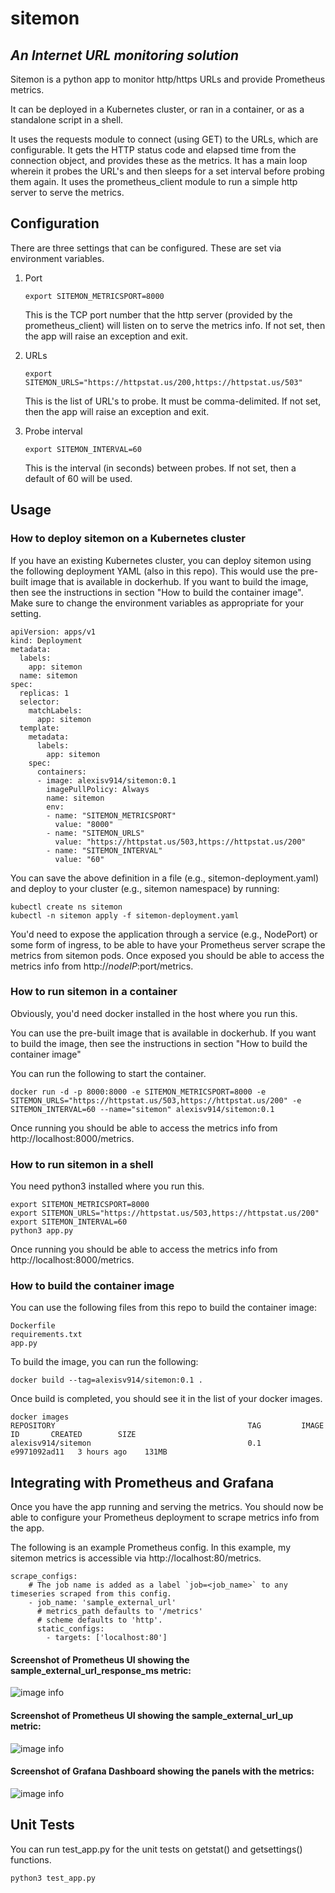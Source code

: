 # sitemon
## _An Internet URL monitoring solution_

Sitemon is a python app to monitor http/https URLs and provide Prometheus metrics.

It can be deployed in a Kubernetes cluster, or ran in a container, or as a standalone script in a shell.

It uses the requests module to connect (using GET) to the URLs, which are configurable. It gets the HTTP status code and elapsed time from the connection object, and provides these as the metrics.  It has a main loop wherein it probes the URL's and then sleeps for a set interval before probing them again.  It uses the prometheus_client module to run a simple http server to serve the metrics.


## Configuration
There are three settings that can be configured.  These are set via environment variables.
1. Port

   ```export SITEMON_METRICSPORT=8000```
   
   This is the TCP port number that the http server (provided by the prometheus_client) will listen on to serve the metrics info.  If not set, then the app will raise an exception and exit.

2. URLs
   
   ```export SITEMON_URLS="https://httpstat.us/200,https://httpstat.us/503"```
   
   This is the list of URL's to probe.  It must be comma-delimited.  If not set, then the app will raise an exception and exit.

3. Probe interval
   
   ```export SITEMON_INTERVAL=60```
   
   This is the interval (in seconds) between probes.  If not set, then a default of 60 will be used.

## Usage

### How to deploy sitemon on a Kubernetes cluster
If you have an existing Kubernetes cluster, you can deploy sitemon using the following deployment YAML (also in this repo).  This would use the pre-built image that is available in dockerhub.  If you want to build the image, then see the instructions in section "How to build the container image".
Make sure to change the environment variables as appropriate for your setting.
```
apiVersion: apps/v1
kind: Deployment
metadata:
  labels:
    app: sitemon
  name: sitemon
spec:
  replicas: 1
  selector:
    matchLabels:
      app: sitemon
  template:
    metadata:
      labels:
        app: sitemon
    spec:
      containers:
      - image: alexisv914/sitemon:0.1
        imagePullPolicy: Always
        name: sitemon
        env:
        - name: "SITEMON_METRICSPORT"
          value: "8000"
        - name: "SITEMON_URLS"
          value: "https://httpstat.us/503,https://httpstat.us/200"
        - name: "SITEMON_INTERVAL"
          value: "60"
```
You can save the above definition in a file (e.g., sitemon-deployment.yaml) and deploy to your cluster (e.g., sitemon namespace) by running:
```
kubectl create ns sitemon
kubectl -n sitemon apply -f sitemon-deployment.yaml
```
You'd need to expose the application through a service (e.g., NodePort) or some form of ingress, to be able to have your Prometheus server scrape the metrics from sitemon pods.  Once exposed you should be able to access the metrics info from http://$nodeIP:$port/metrics.

   
### How to run sitemon in a container
Obviously, you'd need docker installed in the host where you run this.

You can use the pre-built image that is available in dockerhub.  If you want to build the image, then see the instructions in section "How to build the container image"

You can run the following to start the container.  
```
docker run -d -p 8000:8000 -e SITEMON_METRICSPORT=8000 -e SITEMON_URLS="https://httpstat.us/503,https://httpstat.us/200" -e SITEMON_INTERVAL=60 --name="sitemon" alexisv914/sitemon:0.1
```

Once running you should be able to access the metrics info from http://localhost:8000/metrics.

   
### How to run sitemon in a shell
You need python3 installed where you run this.
```
export SITEMON_METRICSPORT=8000
export SITEMON_URLS="https://httpstat.us/503,https://httpstat.us/200"
export SITEMON_INTERVAL=60
python3 app.py
```
Once running you should be able to access the metrics info from http://localhost:8000/metrics.

   
### How to build the container image
You can use the following files from this repo to build the container image:
```
Dockerfile
requirements.txt
app.py
```
To build the image, you can run the following:
```
docker build --tag=alexisv914/sitemon:0.1 .
```
Once build is completed, you should see it in the list of your docker images.
```
docker images
REPOSITORY                                           TAG         IMAGE ID       CREATED        SIZE
alexisv914/sitemon                                   0.1         e9971092ad11   3 hours ago    131MB
```

   
## Integrating with Prometheus and Grafana
Once you have the app running and serving the metrics.  You should now be able to configure your Prometheus deployment to scrape metrics info from the app.

The following is an example Prometheus config.  In this example, my sitemon metrics is accessible via http://localhost:80/metrics.
```
scrape_configs:
    # The job name is added as a label `job=<job_name>` to any timeseries scraped from this config.
    - job_name: 'sample_external_url'
      # metrics_path defaults to '/metrics'
      # scheme defaults to 'http'.
      static_configs:
        - targets: ['localhost:80']
```
   

#### Screenshot of Prometheus UI showing the sample_external_url_response_ms metric:
![image info](prometheus-sample_external_url_response_ms.png)


#### Screenshot of Prometheus UI showing the sample_external_url_up metric:
![image info](prometheus-sample_external_url_up.png)


#### Screenshot of Grafana Dashboard showing the panels with the metrics:
![image info](grafana-dashboard-sitemon.png)   
   

## Unit Tests
You can run test_app.py for the unit tests on getstat() and getsettings() functions.
```
python3 test_app.py
```
   
   
   
